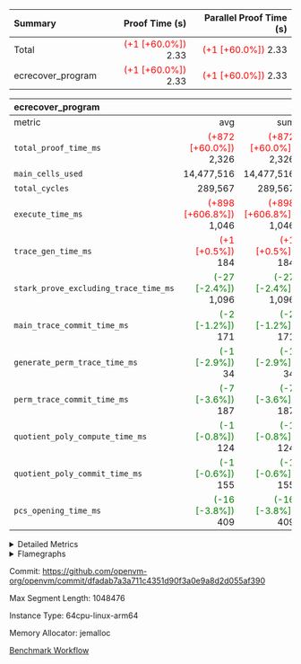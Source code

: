 | Summary | Proof Time (s) | Parallel Proof Time (s) |
|:---|---:|---:|
| Total | <span style='color: red'>(+1 [+60.0%])</span> 2.33 | <span style='color: red'>(+1 [+60.0%])</span> 2.33 |
| ecrecover_program | <span style='color: red'>(+1 [+60.0%])</span> 2.33 | <span style='color: red'>(+1 [+60.0%])</span> 2.33 |


| ecrecover_program |||||
|:---|---:|---:|---:|---:|
|metric|avg|sum|max|min|
| `total_proof_time_ms ` | <span style='color: red'>(+872 [+60.0%])</span> 2,326 | <span style='color: red'>(+872 [+60.0%])</span> 2,326 | <span style='color: red'>(+872 [+60.0%])</span> 2,326 | <span style='color: red'>(+872 [+60.0%])</span> 2,326 |
| `main_cells_used     ` |  14,477,516 |  14,477,516 |  14,477,516 |  14,477,516 |
| `total_cycles        ` |  289,567 |  289,567 |  289,567 |  289,567 |
| `execute_time_ms     ` | <span style='color: red'>(+898 [+606.8%])</span> 1,046 | <span style='color: red'>(+898 [+606.8%])</span> 1,046 | <span style='color: red'>(+898 [+606.8%])</span> 1,046 | <span style='color: red'>(+898 [+606.8%])</span> 1,046 |
| `trace_gen_time_ms   ` | <span style='color: red'>(+1 [+0.5%])</span> 184 | <span style='color: red'>(+1 [+0.5%])</span> 184 | <span style='color: red'>(+1 [+0.5%])</span> 184 | <span style='color: red'>(+1 [+0.5%])</span> 184 |
| `stark_prove_excluding_trace_time_ms` | <span style='color: green'>(-27 [-2.4%])</span> 1,096 | <span style='color: green'>(-27 [-2.4%])</span> 1,096 | <span style='color: green'>(-27 [-2.4%])</span> 1,096 | <span style='color: green'>(-27 [-2.4%])</span> 1,096 |
| `main_trace_commit_time_ms` | <span style='color: green'>(-2 [-1.2%])</span> 171 | <span style='color: green'>(-2 [-1.2%])</span> 171 | <span style='color: green'>(-2 [-1.2%])</span> 171 | <span style='color: green'>(-2 [-1.2%])</span> 171 |
| `generate_perm_trace_time_ms` | <span style='color: green'>(-1 [-2.9%])</span> 34 | <span style='color: green'>(-1 [-2.9%])</span> 34 | <span style='color: green'>(-1 [-2.9%])</span> 34 | <span style='color: green'>(-1 [-2.9%])</span> 34 |
| `perm_trace_commit_time_ms` | <span style='color: green'>(-7 [-3.6%])</span> 187 | <span style='color: green'>(-7 [-3.6%])</span> 187 | <span style='color: green'>(-7 [-3.6%])</span> 187 | <span style='color: green'>(-7 [-3.6%])</span> 187 |
| `quotient_poly_compute_time_ms` | <span style='color: green'>(-1 [-0.8%])</span> 124 | <span style='color: green'>(-1 [-0.8%])</span> 124 | <span style='color: green'>(-1 [-0.8%])</span> 124 | <span style='color: green'>(-1 [-0.8%])</span> 124 |
| `quotient_poly_commit_time_ms` | <span style='color: green'>(-1 [-0.6%])</span> 155 | <span style='color: green'>(-1 [-0.6%])</span> 155 | <span style='color: green'>(-1 [-0.6%])</span> 155 | <span style='color: green'>(-1 [-0.6%])</span> 155 |
| `pcs_opening_time_ms ` | <span style='color: green'>(-16 [-3.8%])</span> 409 | <span style='color: green'>(-16 [-3.8%])</span> 409 | <span style='color: green'>(-16 [-3.8%])</span> 409 | <span style='color: green'>(-16 [-3.8%])</span> 409 |



<details>
<summary>Detailed Metrics</summary>

| group | num_segments | keygen_time_ms | commit_exe_time_ms |
| --- | --- | --- | --- |
| ecrecover_program | 1 | 923 | 8 | 

| group | air_name | quotient_deg | interactions | constraints |
| --- | --- | --- | --- | --- |
| ecrecover_program | AccessAdapterAir<16> | 2 | 5 | 12 | 
| ecrecover_program | AccessAdapterAir<2> | 2 | 5 | 12 | 
| ecrecover_program | AccessAdapterAir<32> | 2 | 5 | 12 | 
| ecrecover_program | AccessAdapterAir<4> | 2 | 5 | 12 | 
| ecrecover_program | AccessAdapterAir<8> | 2 | 5 | 12 | 
| ecrecover_program | BitwiseOperationLookupAir<8> | 2 | 2 | 4 | 
| ecrecover_program | KeccakVmAir | 2 | 321 | 4,513 | 
| ecrecover_program | MemoryMerkleAir<8> | 2 | 4 | 39 | 
| ecrecover_program | PersistentBoundaryAir<8> | 2 | 3 | 7 | 
| ecrecover_program | PhantomAir | 2 | 3 | 5 | 
| ecrecover_program | Poseidon2PeripheryAir<BabyBearParameters>, 1> | 2 | 1 | 286 | 
| ecrecover_program | ProgramAir | 1 | 1 | 4 | 
| ecrecover_program | RangeTupleCheckerAir<2> | 1 | 1 | 4 | 
| ecrecover_program | Rv32HintStoreAir | 2 | 18 | 28 | 
| ecrecover_program | VariableRangeCheckerAir | 1 | 1 | 4 | 
| ecrecover_program | VmAirWrapper<Rv32BaseAluAdapterAir, BaseAluCoreAir<4, 8> | 2 | 20 | 37 | 
| ecrecover_program | VmAirWrapper<Rv32BaseAluAdapterAir, LessThanCoreAir<4, 8> | 2 | 18 | 40 | 
| ecrecover_program | VmAirWrapper<Rv32BaseAluAdapterAir, ShiftCoreAir<4, 8> | 2 | 24 | 91 | 
| ecrecover_program | VmAirWrapper<Rv32BranchAdapterAir, BranchEqualCoreAir<4> | 2 | 11 | 20 | 
| ecrecover_program | VmAirWrapper<Rv32BranchAdapterAir, BranchLessThanCoreAir<4, 8> | 2 | 13 | 35 | 
| ecrecover_program | VmAirWrapper<Rv32CondRdWriteAdapterAir, Rv32JalLuiCoreAir> | 2 | 10 | 18 | 
| ecrecover_program | VmAirWrapper<Rv32IsEqualModAdapterAir<2, 1, 32, 32>, ModularIsEqualCoreAir<32, 4, 8> | 2 | 25 | 225 | 
| ecrecover_program | VmAirWrapper<Rv32JalrAdapterAir, Rv32JalrCoreAir> | 2 | 16 | 20 | 
| ecrecover_program | VmAirWrapper<Rv32LoadStoreAdapterAir, LoadSignExtendCoreAir<4, 8> | 2 | 18 | 33 | 
| ecrecover_program | VmAirWrapper<Rv32LoadStoreAdapterAir, LoadStoreCoreAir<4> | 2 | 17 | 40 | 
| ecrecover_program | VmAirWrapper<Rv32MultAdapterAir, DivRemCoreAir<4, 8> | 2 | 25 | 84 | 
| ecrecover_program | VmAirWrapper<Rv32MultAdapterAir, MulHCoreAir<4, 8> | 2 | 24 | 31 | 
| ecrecover_program | VmAirWrapper<Rv32MultAdapterAir, MultiplicationCoreAir<4, 8> | 2 | 19 | 19 | 
| ecrecover_program | VmAirWrapper<Rv32RdWriteAdapterAir, Rv32AuipcCoreAir> | 2 | 12 | 14 | 
| ecrecover_program | VmAirWrapper<Rv32VecHeapAdapterAir<1, 2, 2, 32, 32>, FieldExpressionCoreAir> | 2 | 415 | 480 | 
| ecrecover_program | VmAirWrapper<Rv32VecHeapAdapterAir<2, 1, 1, 32, 32>, FieldExpressionCoreAir> | 2 | 158 | 190 | 
| ecrecover_program | VmAirWrapper<Rv32VecHeapAdapterAir<2, 2, 2, 32, 32>, FieldExpressionCoreAir> | 2 | 428 | 457 | 
| ecrecover_program | VmConnectorAir | 2 | 5 | 11 | 

| group | air_name | dsl_ir | opcode | segment | cells_used |
| --- | --- | --- | --- | --- | --- |
| ecrecover_program | <Rv32BaseAluAdapterAir,BaseAluCoreAir<4, 8>> |  | ADD | 0 | 2,559,096 | 
| ecrecover_program | <Rv32BaseAluAdapterAir,BaseAluCoreAir<4, 8>> |  | AND | 0 | 566,388 | 
| ecrecover_program | <Rv32BaseAluAdapterAir,BaseAluCoreAir<4, 8>> |  | OR | 0 | 260,532 | 
| ecrecover_program | <Rv32BaseAluAdapterAir,BaseAluCoreAir<4, 8>> |  | SUB | 0 | 307,260 | 
| ecrecover_program | <Rv32BaseAluAdapterAir,BaseAluCoreAir<4, 8>> |  | XOR | 0 | 900 | 
| ecrecover_program | <Rv32BaseAluAdapterAir,LessThanCoreAir<4, 8>> |  | SLTU | 0 | 78,181 | 
| ecrecover_program | <Rv32BaseAluAdapterAir,ShiftCoreAir<4, 8>> |  | SLL | 0 | 241,044 | 
| ecrecover_program | <Rv32BaseAluAdapterAir,ShiftCoreAir<4, 8>> |  | SRL | 0 | 251,803 | 
| ecrecover_program | <Rv32BranchAdapterAir,BranchEqualCoreAir<4>> |  | BEQ | 0 | 255,684 | 
| ecrecover_program | <Rv32BranchAdapterAir,BranchEqualCoreAir<4>> |  | BNE | 0 | 123,500 | 
| ecrecover_program | <Rv32BranchAdapterAir,BranchLessThanCoreAir<4, 8>> |  | BGEU | 0 | 15,776 | 
| ecrecover_program | <Rv32BranchAdapterAir,BranchLessThanCoreAir<4, 8>> |  | BLT | 0 | 640 | 
| ecrecover_program | <Rv32BranchAdapterAir,BranchLessThanCoreAir<4, 8>> |  | BLTU | 0 | 726,976 | 
| ecrecover_program | <Rv32CondRdWriteAdapterAir,Rv32JalLuiCoreAir> |  | JAL | 0 | 36,306 | 
| ecrecover_program | <Rv32CondRdWriteAdapterAir,Rv32JalLuiCoreAir> |  | LUI | 0 | 50,796 | 
| ecrecover_program | <Rv32IsEqualModAdapterAir<2, 1, 32, 32>,ModularIsEqualCoreAir<32, 4, 8>> |  | IS_EQ | 0 | 531,698 | 
| ecrecover_program | <Rv32IsEqualModAdapterAir<2, 1, 32, 32>,ModularIsEqualCoreAir<32, 4, 8>> |  | SETUP_ISEQ | 0 | 332 | 
| ecrecover_program | <Rv32JalrAdapterAir,Rv32JalrCoreAir> |  | JALR | 0 | 188,328 | 
| ecrecover_program | <Rv32LoadStoreAdapterAir,LoadSignExtendCoreAir<4, 8>> |  | LOADB | 0 | 146,880 | 
| ecrecover_program | <Rv32LoadStoreAdapterAir,LoadStoreCoreAir<4>> |  | LOADBU | 0 | 102,951 | 
| ecrecover_program | <Rv32LoadStoreAdapterAir,LoadStoreCoreAir<4>> |  | LOADW | 0 | 567,522 | 
| ecrecover_program | <Rv32LoadStoreAdapterAir,LoadStoreCoreAir<4>> |  | STOREB | 0 | 1,078,013 | 
| ecrecover_program | <Rv32LoadStoreAdapterAir,LoadStoreCoreAir<4>> |  | STOREW | 0 | 2,794,478 | 
| ecrecover_program | <Rv32MultAdapterAir,MulHCoreAir<4, 8>> |  | MULHU | 0 | 390 | 
| ecrecover_program | <Rv32MultAdapterAir,MultiplicationCoreAir<4, 8>> |  | MUL | 0 | 79,329 | 
| ecrecover_program | <Rv32RdWriteAdapterAir,Rv32AuipcCoreAir> |  | AUIPC | 0 | 68,420 | 
| ecrecover_program | <Rv32VecHeapAdapterAir<1, 2, 2, 32, 32>,FieldExpressionCoreAir> |  | EcDouble | 0 | 695,237 | 
| ecrecover_program | <Rv32VecHeapAdapterAir<2, 1, 1, 32, 32>,FieldExpressionCoreAir> |  | ModularAddSub | 0 | 2,388 | 
| ecrecover_program | <Rv32VecHeapAdapterAir<2, 1, 1, 32, 32>,FieldExpressionCoreAir> |  | ModularMulDiv | 0 | 8,416 | 
| ecrecover_program | <Rv32VecHeapAdapterAir<2, 2, 2, 32, 32>,FieldExpressionCoreAir> |  | EcAddNe | 0 | 453,750 | 
| ecrecover_program | KeccakVmAir |  | KECCAK256 | 0 | 379,560 | 
| ecrecover_program | PhantomAir |  | PHANTOM | 0 | 66 | 
| ecrecover_program | Rv32HintStoreAir |  | HINT_BUFFER | 0 | 6,656 | 
| ecrecover_program | Rv32HintStoreAir |  | HINT_STOREW | 0 | 352 | 

| group | air_name | segment | rows | prep_cols | perm_cols | main_cols | cells |
| --- | --- | --- | --- | --- | --- | --- | --- |
| ecrecover_program | AccessAdapterAir<16> | 0 | 16,384 |  | 16 | 25 | 671,744 | 
| ecrecover_program | AccessAdapterAir<32> | 0 | 8,192 |  | 16 | 41 | 466,944 | 
| ecrecover_program | AccessAdapterAir<4> | 0 | 64 |  | 16 | 13 | 1,856 | 
| ecrecover_program | AccessAdapterAir<8> | 0 | 32,768 |  | 16 | 17 | 1,081,344 | 
| ecrecover_program | BitwiseOperationLookupAir<8> | 0 | 65,536 | 3 | 8 | 2 | 655,360 | 
| ecrecover_program | KeccakVmAir | 0 | 128 |  | 1,056 | 3,163 | 540,032 | 
| ecrecover_program | MemoryMerkleAir<8> | 0 | 4,096 |  | 16 | 32 | 196,608 | 
| ecrecover_program | PersistentBoundaryAir<8> | 0 | 4,096 |  | 12 | 20 | 131,072 | 
| ecrecover_program | PhantomAir | 0 | 16 |  | 12 | 6 | 288 | 
| ecrecover_program | Poseidon2PeripheryAir<BabyBearParameters>, 1> | 0 | 4,096 |  | 8 | 300 | 1,261,568 | 
| ecrecover_program | ProgramAir | 0 | 16,384 |  | 8 | 10 | 294,912 | 
| ecrecover_program | RangeTupleCheckerAir<2> | 0 | 524,288 | 2 | 8 | 1 | 4,718,592 | 
| ecrecover_program | Rv32HintStoreAir | 0 | 256 |  | 44 | 32 | 19,456 | 
| ecrecover_program | VariableRangeCheckerAir | 0 | 262,144 | 2 | 8 | 1 | 2,359,296 | 
| ecrecover_program | VmAirWrapper<Rv32BaseAluAdapterAir, BaseAluCoreAir<4, 8> | 0 | 131,072 |  | 52 | 36 | 11,534,336 | 
| ecrecover_program | VmAirWrapper<Rv32BaseAluAdapterAir, LessThanCoreAir<4, 8> | 0 | 4,096 |  | 40 | 37 | 315,392 | 
| ecrecover_program | VmAirWrapper<Rv32BaseAluAdapterAir, ShiftCoreAir<4, 8> | 0 | 16,384 |  | 52 | 53 | 1,720,320 | 
| ecrecover_program | VmAirWrapper<Rv32BranchAdapterAir, BranchEqualCoreAir<4> | 0 | 16,384 |  | 28 | 26 | 884,736 | 
| ecrecover_program | VmAirWrapper<Rv32BranchAdapterAir, BranchLessThanCoreAir<4, 8> | 0 | 32,768 |  | 32 | 32 | 2,097,152 | 
| ecrecover_program | VmAirWrapper<Rv32CondRdWriteAdapterAir, Rv32JalLuiCoreAir> | 0 | 8,192 |  | 28 | 18 | 376,832 | 
| ecrecover_program | VmAirWrapper<Rv32IsEqualModAdapterAir<2, 1, 32, 32>, ModularIsEqualCoreAir<32, 4, 8> | 0 | 4,096 |  | 56 | 166 | 909,312 | 
| ecrecover_program | VmAirWrapper<Rv32JalrAdapterAir, Rv32JalrCoreAir> | 0 | 8,192 |  | 36 | 28 | 524,288 | 
| ecrecover_program | VmAirWrapper<Rv32LoadStoreAdapterAir, LoadSignExtendCoreAir<4, 8> | 0 | 4,096 |  | 52 | 36 | 360,448 | 
| ecrecover_program | VmAirWrapper<Rv32LoadStoreAdapterAir, LoadStoreCoreAir<4> | 0 | 131,072 |  | 52 | 41 | 12,189,696 | 
| ecrecover_program | VmAirWrapper<Rv32MultAdapterAir, MulHCoreAir<4, 8> | 0 | 16 |  | 72 | 39 | 1,776 | 
| ecrecover_program | VmAirWrapper<Rv32MultAdapterAir, MultiplicationCoreAir<4, 8> | 0 | 4,096 |  | 52 | 31 | 339,968 | 
| ecrecover_program | VmAirWrapper<Rv32RdWriteAdapterAir, Rv32AuipcCoreAir> | 0 | 4,096 |  | 28 | 20 | 196,608 | 
| ecrecover_program | VmAirWrapper<Rv32VecHeapAdapterAir<1, 2, 2, 32, 32>, FieldExpressionCoreAir> | 0 | 2,048 |  | 836 | 547 | 2,832,384 | 
| ecrecover_program | VmAirWrapper<Rv32VecHeapAdapterAir<2, 1, 1, 32, 32>, FieldExpressionCoreAir> | 0 | 32 |  | 320 | 263 | 18,656 | 
| ecrecover_program | VmAirWrapper<Rv32VecHeapAdapterAir<2, 2, 2, 32, 32>, FieldExpressionCoreAir> | 0 | 1,024 |  | 860 | 625 | 1,520,640 | 
| ecrecover_program | VmConnectorAir | 0 | 2 | 1 | 16 | 5 | 42 | 

| group | chip_name | segment | rows_used |
| --- | --- | --- | --- |
| ecrecover_program | <Rv32BaseAluAdapterAir,BaseAluCoreAir<4, 8>> | 0 | 102,616 | 
| ecrecover_program | <Rv32BaseAluAdapterAir,LessThanCoreAir<4, 8>> | 0 | 2,113 | 
| ecrecover_program | <Rv32BaseAluAdapterAir,ShiftCoreAir<4, 8>> | 0 | 9,299 | 
| ecrecover_program | <Rv32BranchAdapterAir,BranchEqualCoreAir<4>> | 0 | 14,584 | 
| ecrecover_program | <Rv32BranchAdapterAir,BranchLessThanCoreAir<4, 8>> | 0 | 23,231 | 
| ecrecover_program | <Rv32CondRdWriteAdapterAir,Rv32JalLuiCoreAir> | 0 | 4,839 | 
| ecrecover_program | <Rv32IsEqualModAdapterAir<2, 1, 32, 32>,ModularIsEqualCoreAir<32, 4, 8>> | 0 | 3,194 | 
| ecrecover_program | <Rv32JalrAdapterAir,Rv32JalrCoreAir> | 0 | 6,726 | 
| ecrecover_program | <Rv32LoadStoreAdapterAir,LoadSignExtendCoreAir<4, 8>> | 0 | 4,080 | 
| ecrecover_program | <Rv32LoadStoreAdapterAir,LoadStoreCoreAir<4>> | 0 | 110,804 | 
| ecrecover_program | <Rv32MultAdapterAir,MulHCoreAir<4, 8>> | 0 | 10 | 
| ecrecover_program | <Rv32MultAdapterAir,MultiplicationCoreAir<4, 8>> | 0 | 2,559 | 
| ecrecover_program | <Rv32RdWriteAdapterAir,Rv32AuipcCoreAir> | 0 | 3,422 | 
| ecrecover_program | <Rv32VecHeapAdapterAir<1, 2, 2, 32, 32>,FieldExpressionCoreAir> | 0 | 1,271 | 
| ecrecover_program | <Rv32VecHeapAdapterAir<2, 1, 1, 32, 32>,FieldExpressionCoreAir> | 0 | 21 | 
| ecrecover_program | <Rv32VecHeapAdapterAir<2, 2, 2, 32, 32>,FieldExpressionCoreAir> | 0 | 726 | 
| ecrecover_program | AccessAdapter<16> | 0 | 13,306 | 
| ecrecover_program | AccessAdapter<32> | 0 | 6,654 | 
| ecrecover_program | AccessAdapter<4> | 0 | 34 | 
| ecrecover_program | AccessAdapter<8> | 0 | 27,426 | 
| ecrecover_program | Arc<BabyBearParameters>, 1> | 0 | 2,165 | 
| ecrecover_program | BitwiseOperationLookupAir<8> | 0 | 65,536 | 
| ecrecover_program | Boundary | 0 | 3,210 | 
| ecrecover_program | KeccakVmAir | 0 | 120 | 
| ecrecover_program | Merkle | 0 | 3,500 | 
| ecrecover_program | PhantomAir | 0 | 11 | 
| ecrecover_program | ProgramChip | 0 | 13,470 | 
| ecrecover_program | RangeTupleCheckerAir<2> | 0 | 524,288 | 
| ecrecover_program | Rv32HintStoreAir | 0 | 219 | 
| ecrecover_program | VariableRangeCheckerAir | 0 | 262,144 | 
| ecrecover_program | VmConnectorAir | 0 | 2 | 

| group | dsl_ir | opcode | segment | frequency |
| --- | --- | --- | --- | --- |
| ecrecover_program |  | ADD | 0 | 71,086 | 
| ecrecover_program |  | AND | 0 | 15,733 | 
| ecrecover_program |  | AUIPC | 0 | 3,422 | 
| ecrecover_program |  | BEQ | 0 | 9,834 | 
| ecrecover_program |  | BGEU | 0 | 493 | 
| ecrecover_program |  | BLT | 0 | 20 | 
| ecrecover_program |  | BLTU | 0 | 22,718 | 
| ecrecover_program |  | BNE | 0 | 4,750 | 
| ecrecover_program |  | EcAddNe | 0 | 726 | 
| ecrecover_program |  | EcDouble | 0 | 1,271 | 
| ecrecover_program |  | HINT_BUFFER | 0 | 11 | 
| ecrecover_program |  | HINT_STOREW | 0 | 11 | 
| ecrecover_program |  | IS_EQ | 0 | 3,203 | 
| ecrecover_program |  | JAL | 0 | 2,017 | 
| ecrecover_program |  | JALR | 0 | 6,726 | 
| ecrecover_program |  | KECCAK256 | 0 | 5 | 
| ecrecover_program |  | LOADB | 0 | 4,080 | 
| ecrecover_program |  | LOADBU | 0 | 2,511 | 
| ecrecover_program |  | LOADW | 0 | 13,842 | 
| ecrecover_program |  | LUI | 0 | 2,822 | 
| ecrecover_program |  | MUL | 0 | 2,559 | 
| ecrecover_program |  | MULHU | 0 | 10 | 
| ecrecover_program |  | ModularAddSub | 0 | 12 | 
| ecrecover_program |  | ModularMulDiv | 0 | 32 | 
| ecrecover_program |  | OR | 0 | 7,237 | 
| ecrecover_program |  | PHANTOM | 0 | 11 | 
| ecrecover_program |  | SETUP_ISEQ | 0 | 2 | 
| ecrecover_program |  | SLL | 0 | 4,548 | 
| ecrecover_program |  | SLTU | 0 | 2,113 | 
| ecrecover_program |  | SRL | 0 | 4,751 | 
| ecrecover_program |  | STOREB | 0 | 26,293 | 
| ecrecover_program |  | STOREW | 0 | 68,158 | 
| ecrecover_program |  | SUB | 0 | 8,535 | 
| ecrecover_program |  | XOR | 0 | 25 | 

| group | segment | trace_gen_time_ms | total_proof_time_ms | total_cycles | total_cells | stark_prove_excluding_trace_time_ms | quotient_poly_compute_time_ms | quotient_poly_commit_time_ms | perm_trace_commit_time_ms | pcs_opening_time_ms | main_trace_commit_time_ms | main_cells_used | generate_perm_trace_time_ms | execute_time_ms |
| --- | --- | --- | --- | --- | --- | --- | --- | --- | --- | --- | --- | --- | --- | --- |
| ecrecover_program | 0 | 184 | 2,326 | 289,567 | 48,241,185 | 1,096 | 124 | 155 | 187 | 409 | 171 | 14,477,516 | 34 | 1,046 | 

| group | segment | trace_height_constraint | weighted_sum | threshold |
| --- | --- | --- | --- | --- |
| ecrecover_program | 0 | 0 | 736,230 | 2,013,265,921 | 
| ecrecover_program | 0 | 1 | 2,273,228 | 2,013,265,921 | 
| ecrecover_program | 0 | 2 | 368,115 | 2,013,265,921 | 
| ecrecover_program | 0 | 3 | 3,797,009 | 2,013,265,921 | 
| ecrecover_program | 0 | 4 | 16,384 | 2,013,265,921 | 
| ecrecover_program | 0 | 5 | 8,192 | 2,013,265,921 | 
| ecrecover_program | 0 | 6 | 882,866 | 2,013,265,921 | 
| ecrecover_program | 0 | 7 | 16,512 | 2,013,265,921 | 
| ecrecover_program | 0 | 8 | 9,036,520 | 2,013,265,921 | 

</details>


<details>
<summary>Flamegraphs</summary>

[![](https://openvm-public-data-sandbox-us-east-1.s3.us-east-1.amazonaws.com/benchmark/github/flamegraphs/dfadab7a3a711c4351d90f3a0e9a8d2d055af390/ecrecover-dfadab7a3a711c4351d90f3a0e9a8d2d055af390-ecrecover_program.dsl_ir.opcode.air_name.cells_used.reverse.svg)](https://openvm-public-data-sandbox-us-east-1.s3.us-east-1.amazonaws.com/benchmark/github/flamegraphs/dfadab7a3a711c4351d90f3a0e9a8d2d055af390/ecrecover-dfadab7a3a711c4351d90f3a0e9a8d2d055af390-ecrecover_program.dsl_ir.opcode.air_name.cells_used.reverse.svg)
[![](https://openvm-public-data-sandbox-us-east-1.s3.us-east-1.amazonaws.com/benchmark/github/flamegraphs/dfadab7a3a711c4351d90f3a0e9a8d2d055af390/ecrecover-dfadab7a3a711c4351d90f3a0e9a8d2d055af390-ecrecover_program.dsl_ir.opcode.air_name.cells_used.svg)](https://openvm-public-data-sandbox-us-east-1.s3.us-east-1.amazonaws.com/benchmark/github/flamegraphs/dfadab7a3a711c4351d90f3a0e9a8d2d055af390/ecrecover-dfadab7a3a711c4351d90f3a0e9a8d2d055af390-ecrecover_program.dsl_ir.opcode.air_name.cells_used.svg)
[![](https://openvm-public-data-sandbox-us-east-1.s3.us-east-1.amazonaws.com/benchmark/github/flamegraphs/dfadab7a3a711c4351d90f3a0e9a8d2d055af390/ecrecover-dfadab7a3a711c4351d90f3a0e9a8d2d055af390-ecrecover_program.dsl_ir.opcode.frequency.reverse.svg)](https://openvm-public-data-sandbox-us-east-1.s3.us-east-1.amazonaws.com/benchmark/github/flamegraphs/dfadab7a3a711c4351d90f3a0e9a8d2d055af390/ecrecover-dfadab7a3a711c4351d90f3a0e9a8d2d055af390-ecrecover_program.dsl_ir.opcode.frequency.reverse.svg)
[![](https://openvm-public-data-sandbox-us-east-1.s3.us-east-1.amazonaws.com/benchmark/github/flamegraphs/dfadab7a3a711c4351d90f3a0e9a8d2d055af390/ecrecover-dfadab7a3a711c4351d90f3a0e9a8d2d055af390-ecrecover_program.dsl_ir.opcode.frequency.svg)](https://openvm-public-data-sandbox-us-east-1.s3.us-east-1.amazonaws.com/benchmark/github/flamegraphs/dfadab7a3a711c4351d90f3a0e9a8d2d055af390/ecrecover-dfadab7a3a711c4351d90f3a0e9a8d2d055af390-ecrecover_program.dsl_ir.opcode.frequency.svg)

</details>

Commit: https://github.com/openvm-org/openvm/commit/dfadab7a3a711c4351d90f3a0e9a8d2d055af390

Max Segment Length: 1048476

Instance Type: 64cpu-linux-arm64

Memory Allocator: jemalloc

[Benchmark Workflow](https://github.com/openvm-org/openvm/actions/runs/14345660794)
